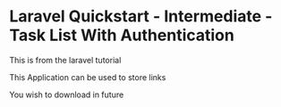 # Laravel Quickstart - Intermediate - Task List With Authentication


This is from the laravel tutorial

This Application can be used to store links

You wish to download in future






